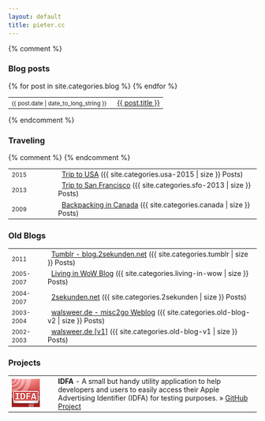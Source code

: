 ```yaml
---
layout: default
title: pieter.cc
---
```


<div id="content">
	{% comment %}
	<section>
		<h3>Blog posts</h3>
		<table>
			{% for post in site.categories.blog %}
			<tr><td><small>{{ post.date | date_to_long_string }}</small></td><td> &#160; <a href="{{ post.url }}">{{ post.title }}</a></td></tr>{% endfor %}
		</table>
	</section>
	{% endcomment %}
	<section>
		<h3>Traveling</h3>
		<table>
	{% comment %}
			<tr><td><small>2015</small></td><td> &#160; <a href="/blogs/usa-2015/">Trip to USA</a> ({{ site.categories.usa-2015 | size }} Posts)</td></tr>
	{% endcomment %}
			<tr><td width="80"><small>2013</small></td><td> &#160; <a href="/blogs/sfo-2013/">Trip to San Francisco</a> ({{ site.categories.sfo-2013 | size }} Posts)</td></tr>
			<tr><td><small>2009</small></td><td> &#160; <a href="/blogs/canada/">Backpacking in Canada</a> ({{ site.categories.canada | size }} Posts)</td></tr>
		</table>
	</section>
	<section>
		<h3>Old Blogs</h3>
		<table>
			<tr><td><small>2011</small></td><td> &#160; <a href="/blogs/tumblr/">Tumblr - blog.2sekunden.net</a> ({{ site.categories.tumblr | size }} Posts)</td></tr>
			<tr><td><small>2005-2007</small></td><td> &#160; <a href="/blogs/living-in-wow/">Living in WoW Blog</a> ({{ site.categories.living-in-wow | size }} Posts)</td></tr>
			<tr><td><small>2004-2007</small></td><td> &#160; <a href="/blogs/2sekunden/">2sekunden.net</a> ({{ site.categories.2sekunden | size }} Posts)</td></tr>
			<tr><td><small>2003-2004</small></td><td> &#160; <a href="/blogs/old-blog-v2/">walsweer.de - misc2go Weblog</a> ({{ site.categories.old-blog-v2 | size }} Posts)</td></tr>
			<tr><td><small>2002-2003</small></td><td> &#160; <a href="/blogs/old-blog-v1/">walsweer.de [v1]</a> ({{ site.categories.old-blog-v1 | size }} Posts)</td></tr>
		</table>
	</section>
	<section>
		<h3>Projects</h3>
		<table>
			<tr>
				<td width="80"><img src="/images/icon-idfa.png"></td>
				<td><strong>IDFA</strong> - A small but handy utility application to help developers and users to easily access their Apple Advertising Identifier (IDFA) for testing purposes. &raquo; <a href="https://github.com/neXter/idfa">GitHub Project</a></td>
			</tr>
		</table>
	</section>
</div>

